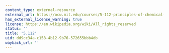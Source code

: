 ```yaml
---
content_type: external-resource
external_url: https://ocw.mit.edu/courses/5-112-principles-of-chemical-science-fall-2005/
has_external_license_warning: true
license: https://en.wikipedia.org/wiki/All_rights_reserved
status: ''
title: '5.112'
uid: dd9cc34a-c158-4b12-9b76-572655bbb4db
wayback_url: ''
---
```

